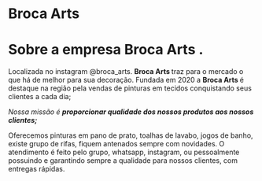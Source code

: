 # Broca Arts 
<h1>Sobre a empresa <strong> Broca Arts </strong>.</h1>
<p> Localizada no instagram @broca_arts. <strong> Broca Arts </strong> traz para o mercado o que há de melhor para sua decoração. Fundada em 2020 a <strong> Broca Arts </strong> é destaque na região pela vendas de pinturas em tecidos conquistando seus clientes a cada dia; </p>
<p> <em> Nossa missão é <strong> proporcionar qualidade dos nossos produtos aos nossos clientes; </strong> </em> </p>
<p> Oferecemos pinturas em pano de prato, toalhas de lavabo, jogos de banho, existe grupo de rifas, fiquem antenados sempre com novidades. O atendimento é feito pelo grupo, whatsapp, instagram, ou pessoalmente possuindo e garantindo sempre a qualidade para nossos clientes, com entregas rápidas. </p>
